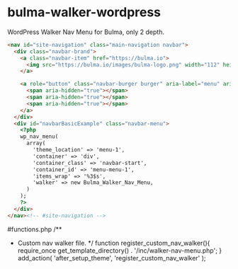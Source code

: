 # bulma-walker-wordpress
WordPress Walker Nav Menu for Bulma, only 2 depth.

```html
<nav id="site-navigation" class="main-navigation navbar">
  <div class="navbar-brand">
    <a class="navbar-item" href="https://bulma.io">
      <img src="https://bulma.io/images/bulma-logo.png" width="112" height="28">
    </a>

    <a role="button" class="navbar-burger burger" aria-label="menu" aria-expanded="false" data-target="navbarBasicExample">
      <span aria-hidden="true"></span>
      <span aria-hidden="true"></span>
      <span aria-hidden="true"></span>
    </a>
  </div>
  <div id="navbarBasicExample" class="navbar-menu">
    <?php
    wp_nav_menu(
      array(
        'theme_location' => 'menu-1',
        'container' => 'div',
        'container_class' => 'navbar-start',
        'container_id' => 'menu-menu-1',
        'items_wrap' => '%3$s',
        'walker' => new Bulma_Walker_Nav_Menu,
      )
    );
    ?>
  </div>
</nav><!-- #site-navigation -->
```

#functions.php
/**
 * Custom nav walker file.
 */
function register_custom_nav_walker(){
	require_once get_template_directory() . '/inc/walker-nav-menu.php';
}
add_action( 'after_setup_theme', 'register_custom_nav_walker' );
